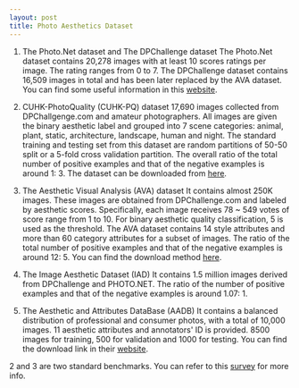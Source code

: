 ```yaml
---
layout: post
title: Photo Aesthetics Dataset
---
```


1. The Photo.Net dataset and The DPChallenge dataset 
The Photo.Net dataset contains 20,278 images with at least 10 scores ratings per image. The rating ranges from 0 to 7. 
The DPChallenge dataset contains 16,509 images in total and has been later replaced by the AVA dataset.  You can find some useful information in this [website](http://ritendra.weebly.com/aesthetics-datasets.html). 

2. CUHK-PhotoQuality (CUHK-PQ) dataset
17,690 images collected from DPChallgenge.com and amateur photographers. All images are given the binary aesthetic label and grouped into 7 scene categories: animal, plant, static, architecture, landscape, human and night. The standard training and testing set from this dataset are random partitions of 50-50 split or a 5-fold cross validation partition. The overall ratio of the total number of positive examples and that of the negative examples is around 1: 3. The dataset can be downloaded from [here](http://mmlab.ie.cuhk.edu.hk/archive/CUHKPQ/Dataset.htm). 

3. The Aesthetic Visual Analysis (AVA) dataset
It contains almost 250K images. These images are obtained from DPChallenge.com and labeled by aesthetic scores. Specifically, each image receives 78 ~ 549 votes of score range from 1 to 10. For binary aesthetic quality classification, 5 is used as the threshold. The AVA dataset contains 14 style attributes and more than 60 category attributes for a subset of images. The ratio of the total number of positive examples and that of the negative examples is around 12: 5. You can find the download method [here](https://github.com/mtobeiyf/ava_downloader). 

4. The Image Aesthetic Dataset (IAD)
It contains 1.5 million images derived from DPChallenge and PHOTO.NET. The ratio of the number of positive examples and that of the negative examples is around 1.07: 1.  

5. The Aesthetic and Attributes DataBase (AADB) 
It contains a balanced distribution of professional and consumer photos, with a total of 10,000 images. 11 aesthetic attributes and annotators' ID is provided. 8500 images for training, 500 for validation and 1000 for testing. You can find the download link in their [website](http://www.ics.uci.edu/~skong2/aesthetics.html).

2 and 3 are two standard benchmarks. You can refer to this [survey](https://arxiv.org/pdf/1610.00838.pdf) for more info.
